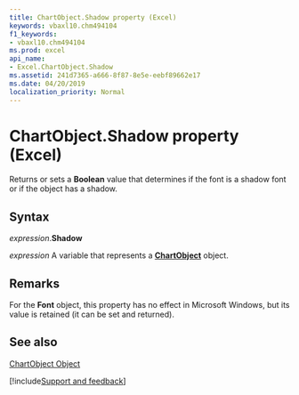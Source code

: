 ```yaml
---
title: ChartObject.Shadow property (Excel)
keywords: vbaxl10.chm494104
f1_keywords:
- vbaxl10.chm494104
ms.prod: excel
api_name:
- Excel.ChartObject.Shadow
ms.assetid: 241d7365-a666-8f87-8e5e-eebf89662e17
ms.date: 04/20/2019
localization_priority: Normal
---
```



# ChartObject.Shadow property (Excel)

Returns or sets a  **Boolean** value that determines if the font is a shadow font or if the object has a shadow.


## Syntax

_expression_.**Shadow**

_expression_ A variable that represents a **[ChartObject](Excel.ChartObject.md)** object.


## Remarks

For the  **Font** object, this property has no effect in Microsoft Windows, but its value is retained (it can be set and returned).


## See also


[ChartObject Object](Excel.ChartObject.md)

[!include[Support and feedback](~/includes/feedback-boilerplate.md)]